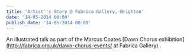 ```yaml
---
title: 'Artist''s Story @ Fabrica Gallery, Brighton'
date: '14-05-2014 00:00'
publish_date: '14-05-2014 00:00'
---
```


An illustrated talk as part of the Marcus Coates [Dawn Chorus exhibition](http://fabrica.org.uk/dawn-chorus-events/ at Fabrica Gallery) .